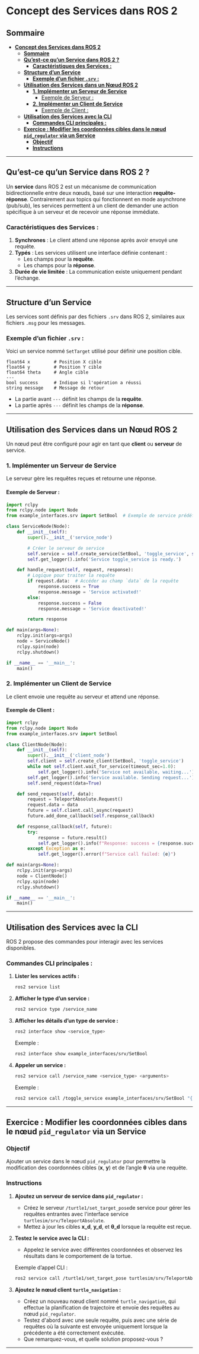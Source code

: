 # **Concept des Services dans ROS 2**
## **Sommaire**
- [**Concept des Services dans ROS 2**](#concept-des-services-dans-ros-2)
  - [**Sommaire**](#sommaire)
  - [**Qu’est-ce qu’un Service dans ROS 2 ?**](#quest-ce-quun-service-dans-ros-2-)
    - [**Caractéristiques des Services :**](#caractéristiques-des-services-)
  - [**Structure d’un Service**](#structure-dun-service)
    - [**Exemple d’un fichier `.srv` :**](#exemple-dun-fichier-srv-)
  - [**Utilisation des Services dans un Nœud ROS 2**](#utilisation-des-services-dans-un-nœud-ros-2)
    - [**1. Implémenter un Serveur de Service**](#1-implémenter-un-serveur-de-service)
      - [Exemple de Serveur :](#exemple-de-serveur-)
    - [**2. Implémenter un Client de Service**](#2-implémenter-un-client-de-service)
      - [Exemple de Client :](#exemple-de-client-)
  - [**Utilisation des Services avec la CLI**](#utilisation-des-services-avec-la-cli)
    - [**Commandes CLI principales :**](#commandes-cli-principales-)
  - [**Exercice : Modifier les coordonnées cibles dans le nœud `pid_regulator` via un Service**](#exercice--modifier-les-coordonnées-cibles-dans-le-nœud-pid_regulator-via-un-service)
    - [**Objectif**](#objectif)
    - [**Instructions**](#instructions)

---

## **Qu’est-ce qu’un Service dans ROS 2 ?**

Un **service** dans ROS 2 est un mécanisme de communication bidirectionnelle entre deux nœuds, basé sur une interaction **requête-réponse**. Contrairement aux topics qui fonctionnent en mode asynchrone (pub/sub), les services permettent à un client de demander une action spécifique à un serveur et de recevoir une réponse immédiate.

### **Caractéristiques des Services :**
1. **Synchrones** : Le client attend une réponse après avoir envoyé une requête.
2. **Typés** : Les services utilisent une interface définie contenant :
   - Les champs pour la **requête**.
   - Les champs pour la **réponse**.
3. **Durée de vie limitée** : La communication existe uniquement pendant l’échange.

---

## **Structure d’un Service**

Les services sont définis par des fichiers `.srv` dans ROS 2, similaires aux fichiers `.msg` pour les messages.

### **Exemple d’un fichier `.srv` :**
Voici un service nommé `SetTarget` utilisé pour définir une position cible.

```srv
float64 x         # Position X cible
float64 y         # Position Y cible
float64 theta     # Angle cible
---
bool success      # Indique si l'opération a réussi
string message    # Message de retour
```

- La partie avant `---` définit les champs de la **requête**.
- La partie après `---` définit les champs de la **réponse**.

---

## **Utilisation des Services dans un Nœud ROS 2**

Un nœud peut être configuré pour agir en tant que **client** ou **serveur** de service.

### **1. Implémenter un Serveur de Service**
Le serveur gère les requêtes reçues et retourne une réponse.

#### Exemple de Serveur :
```python
import rclpy
from rclpy.node import Node
from example_interfaces.srv import SetBool  # Exemple de service prédéfini

class ServiceNode(Node):
    def __init__(self):
        super().__init__('service_node')

        # Créer le serveur de service
        self.service = self.create_service(SetBool, 'toggle_service', self.handle_request)
        self.get_logger().info('Service toggle_service is ready.')

    def handle_request(self, request, response):
        # Logique pour traiter la requête
        if request.data:  # Accéder au champ `data` de la requête
            response.success = True
            response.message = 'Service activated!'
        else:
            response.success = False
            response.message = 'Service deactivated!'

        return response

def main(args=None):
    rclpy.init(args=args)
    node = ServiceNode()
    rclpy.spin(node)
    rclpy.shutdown()

if __name__ == '__main__':
    main()
```

### **2. Implémenter un Client de Service**
Le client envoie une requête au serveur et attend une réponse.

#### Exemple de Client :
```python
import rclpy
from rclpy.node import Node
from example_interfaces.srv import SetBool

class ClientNode(Node):
    def __init__(self):
        super().__init__('client_node')
        self.client = self.create_client(SetBool, 'toggle_service')
        while not self.client.wait_for_service(timeout_sec=1.0):
            self.get_logger().info('Service not available, waiting...')
        self.get_logger().info('Service available. Sending request...')
        self.send_request(data=True)

    def send_request(self, data):
        request = TeleportAbsolute.Request()
        request.data = data
        future = self.client.call_async(request)
        future.add_done_callback(self.response_callback)

    def response_callback(self, future):
        try:
            response = future.result()
            self.get_logger().info(f"Response: success = {response.success}")
        except Exception as e:
            self.get_logger().error(f"Service call failed: {e}")

def main(args=None):
    rclpy.init(args=args)
    node = ClientNode()
    rclpy.spin(node)
    rclpy.shutdown()

if __name__ == '__main__':
    main()

```
---

## **Utilisation des Services avec la CLI**

ROS 2 propose des commandes pour interagir avec les services disponibles.

### **Commandes CLI principales :**
1. **Lister les services actifs :**
   ```bash
   ros2 service list
   ```

2. **Afficher le type d’un service :**
   ```bash
   ros2 service type /service_name
   ```

3. **Afficher les détails d’un type de service :**
   ```bash
   ros2 interface show <service_type>
   ```
   Exemple :
   ```bash
   ros2 interface show example_interfaces/srv/SetBool
   ```

4. **Appeler un service :**
   ```bash
   ros2 service call /service_name <service_type> <arguments>
   ```
   Exemple :
   ```bash
   ros2 service call /toggle_service example_interfaces/srv/SetBool "{data: true}"
   ```

---

## **Exercice : Modifier les coordonnées cibles dans le nœud `pid_regulator` via un Service**

### **Objectif**
Ajouter un service dans le nœud `pid_regulator` pour permettre la modification des coordonnées cibles (**x**, **y**) et de l’angle **θ** via une requête. 

### **Instructions**
1. **Ajoutez un serveur de service dans `pid_regulator` :**
   - Créez le serveur `/turtle1/set_target_pose`de service pour gérer les requêtes entrantes avec l'interface service  `turtlesim/srv/TeleportAbsolute`.
   - Mettez à jour les cibles **x_d**, **y_d**, et **θ_d** lorsque la requête est reçue.

3. **Testez le service avec la CLI :**
   - Appelez le service avec différentes coordonnées et observez les résultats dans le comportement de la tortue.

   Exemple d’appel CLI :
   ```bash
   ros2 service call /turtle1/set_target_pose turtlesim/srv/TeleportAbsolute "{x: 8.0, y: 8.0, theta: 1.57}"
   ```
4. **Ajoutez le nœud client `turtle_navigation` :**  
   - Créez un nouveau nœud client nommé `turtle_navigation`, qui effectue la planification de trajectoire et envoie des requêtes au nœud `pid_regulator`.  
   - Testez d'abord avec une seule requête, puis avec une série de requêtes où la suivante est envoyée uniquement lorsque la précédente a été correctement exécutée.
   - Que remarquez-vous, et quelle solution proposez-vous ?
---
